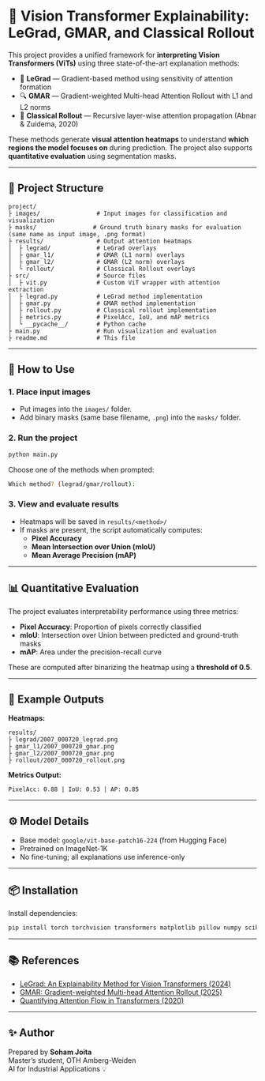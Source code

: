 # 🧠 Vision Transformer Explainability: LeGrad, GMAR, and Classical Rollout

This project provides a unified framework for **interpreting Vision Transformers (ViTs)** using three state-of-the-art explanation methods:

- 🎯 **LeGrad** — Gradient-based method using sensitivity of attention formation
- 🔍 **GMAR** — Gradient-weighted Multi-head Attention Rollout with L1 and L2 norms
- 🧱 **Classical Rollout** — Recursive layer-wise attention propagation (Abnar & Zuidema, 2020)

These methods generate **visual attention heatmaps** to understand **which regions the model focuses on** during prediction. The project also supports **quantitative evaluation** using segmentation masks.

---

## 📂 Project Structure

```
project/
├ images/                # Input images for classification and visualization
├ masks/                # Ground truth binary masks for evaluation (same name as input image, .png format)
├ results/               # Output attention heatmaps
│  ├ legrad/             # LeGrad overlays
│  ├ gmar_l1/            # GMAR (L1 norm) overlays
│  ├ gmar_l2/            # GMAR (L2 norm) overlays
│  └ rollout/            # Classical Rollout overlays
├ src/                   # Source files
│  ├ vit.py              # Custom ViT wrapper with attention extraction
│  ├ legrad.py           # LeGrad method implementation
│  ├ gmar.py             # GMAR method implementation
│  ├ rollout.py          # Classical rollout implementation
│  ├ metrics.py          # PixelAcc, IoU, and mAP metrics
│  └ __pycache__/        # Python cache
├ main.py                # Run visualization and evaluation
├ readme.md              # This file
```

---

## 🚀 How to Use

### 1. Place input images

- Put images into the `images/` folder.
- Add binary masks (same base filename, `.png`) into the `masks/` folder.

### 2. Run the project

```bash
python main.py
```

Choose one of the methods when prompted:

```bash
Which method? (legrad/gmar/rollout):
```

### 3. View and evaluate results

- Heatmaps will be saved in `results/<method>/`
- If masks are present, the script automatically computes:
  - **Pixel Accuracy**
  - **Mean Intersection over Union (mIoU)**
  - **Mean Average Precision (mAP)**

---

## 📊 Quantitative Evaluation

The project evaluates interpretability performance using three metrics:

- **Pixel Accuracy**: Proportion of pixels correctly classified
- **mIoU**: Intersection over Union between predicted and ground-truth masks
- **mAP**: Area under the precision-recall curve

These are computed after binarizing the heatmap using a **threshold of 0.5**.

---

## 🧪 Example Outputs

**Heatmaps:**

```
results/
├ legrad/2007_000720_legrad.png
├ gmar_l1/2007_000720_gmar.png
├ gmar_l2/2007_000720_gmar.png
├ rollout/2007_000720_rollout.png
```

**Metrics Output:**
```
PixelAcc: 0.88 | IoU: 0.53 | AP: 0.85
```

---

## ⚙️ Model Details

- Base model: `google/vit-base-patch16-224` (from Hugging Face)
- Pretrained on ImageNet-1K
- No fine-tuning; all explanations use inference-only

---

## 📦 Installation

Install dependencies:

```bash
pip install torch torchvision transformers matplotlib pillow numpy scikit-learn
```

---

## 📚 References

- [LeGrad: An Explainability Method for Vision Transformers (2024)](https://arxiv.org/pdf/2404.03214)
- [GMAR: Gradient-weighted Multi-head Attention Rollout (2025)](https://arxiv.org/pdf/2504.19414)
- [Quantifying Attention Flow in Transformers (2020)](https://arxiv.org/pdf/2005.00928)

---

## ✨ Author

Prepared by **Soham Joita**  
Master’s student, OTH Amberg-Weiden  
AI for Industrial Applications 💡
